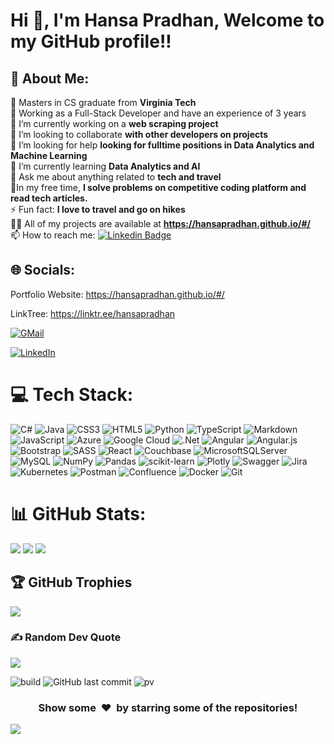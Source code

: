# Hi 👋, I'm Hansa Pradhan, Welcome to my GitHub profile!! 

## 💫 About Me:
🎒 Masters in CS graduate from **Virginia Tech** <br>🏢 Working as a Full-Stack Developer and have an experience of 3 years<br>🔭 I’m currently working on a **web scraping project**<br>👯 I’m looking to collaborate **with other developers on projects** <br>🤝 I’m looking for help **looking for fulltime positions in Data Analytics and Machine Learning**<br>🌱 I’m currently learning **Data Analytics and AI**<br>💬 Ask me about anything related to **tech and travel**<br>🌴In my free time, **I solve problems on competitive coding platform and read tech articles.**<br>⚡ Fun fact: **I love to travel and go on hikes**<br>👨‍💻 All of my projects are available at **https://hansapradhan.github.io/#/** <br>📫 How to reach me: [![Linkedin Badge](https://img.shields.io/badge/LinkedIn-0077B5?style=for-the-badge&logo=linkedin&logoColor=white)](www.linkedin.com/in/hansapradhan)

## 🌐 Socials:
Portfolio Website: https://hansapradhan.github.io/#/

LinkTree: https://linktr.ee/hansapradhan

[![GMail](https://img.shields.io/badge/Gmail-D14836?style=for-the-badge&logo=gmail&logoColor=white)](mailto:pradhan.hansa@gmail.com)

[![LinkedIn](https://img.shields.io/badge/LinkedIn-%230077B5.svg?logo=linkedin&logoColor=white)](www.linkedin.com/in/hansapradhan) 

# 💻 Tech Stack:
![C#](https://img.shields.io/badge/c%23-%23239120.svg?style=for-the-badge&logo=c-sharp&logoColor=white) ![Java](https://img.shields.io/badge/java-%23ED8B00.svg?style=for-the-badge&logo=java&logoColor=white) ![CSS3](https://img.shields.io/badge/css3-%231572B6.svg?style=for-the-badge&logo=css3&logoColor=white) ![HTML5](https://img.shields.io/badge/html5-%23E34F26.svg?style=for-the-badge&logo=html5&logoColor=white) ![Python](https://img.shields.io/badge/python-3670A0?style=for-the-badge&logo=python&logoColor=ffdd54) ![TypeScript](https://img.shields.io/badge/typescript-%23007ACC.svg?style=for-the-badge&logo=typescript&logoColor=white) ![Markdown](https://img.shields.io/badge/markdown-%23000000.svg?style=for-the-badge&logo=markdown&logoColor=white) ![JavaScript](https://img.shields.io/badge/javascript-%23323330.svg?style=for-the-badge&logo=javascript&logoColor=%23F7DF1E) ![Azure](https://img.shields.io/badge/azure-%230072C6.svg?style=for-the-badge&logo=azure-devops&logoColor=white) ![Google Cloud](https://img.shields.io/badge/Google%20Cloud-%234285F4.svg?style=for-the-badge&logo=google-cloud&logoColor=white) ![.Net](https://img.shields.io/badge/.NET-5C2D91?style=for-the-badge&logo=.net&logoColor=white) ![Angular](https://img.shields.io/badge/angular-%23DD0031.svg?style=for-the-badge&logo=angular&logoColor=white) ![Angular.js](https://img.shields.io/badge/angular.js-%23E23237.svg?style=for-the-badge&logo=angularjs&logoColor=white) ![Bootstrap](https://img.shields.io/badge/bootstrap-%23563D7C.svg?style=for-the-badge&logo=bootstrap&logoColor=white) ![SASS](https://img.shields.io/badge/SASS-hotpink.svg?style=for-the-badge&logo=SASS&logoColor=white) ![React](https://img.shields.io/badge/react-%2320232a.svg?style=for-the-badge&logo=react&logoColor=%2361DAFB) ![Couchbase](https://img.shields.io/badge/Couchbase-EA2328?style=for-the-badge&logo=couchbase&logoColor=white) ![MicrosoftSQLServer](https://img.shields.io/badge/Microsoft%20SQL%20Sever-CC2927?style=for-the-badge&logo=microsoft%20sql%20server&logoColor=white) ![MySQL](https://img.shields.io/badge/mysql-%2300f.svg?style=for-the-badge&logo=mysql&logoColor=white) ![NumPy](https://img.shields.io/badge/numpy-%23013243.svg?style=for-the-badge&logo=numpy&logoColor=white) ![Pandas](https://img.shields.io/badge/pandas-%23150458.svg?style=for-the-badge&logo=pandas&logoColor=white) ![scikit-learn](https://img.shields.io/badge/scikit--learn-%23F7931E.svg?style=for-the-badge&logo=scikit-learn&logoColor=white) ![Plotly](https://img.shields.io/badge/Plotly-%233F4F75.svg?style=for-the-badge&logo=plotly&logoColor=white) ![Swagger](https://img.shields.io/badge/-Swagger-%23Clojure?style=for-the-badge&logo=swagger&logoColor=white) ![Jira](https://img.shields.io/badge/jira-%230A0FFF.svg?style=for-the-badge&logo=jira&logoColor=white) ![Kubernetes](https://img.shields.io/badge/kubernetes-%23326ce5.svg?style=for-the-badge&logo=kubernetes&logoColor=white) ![Postman](https://img.shields.io/badge/Postman-FF6C37?style=for-the-badge&logo=postman&logoColor=white) ![Confluence](https://img.shields.io/badge/confluence-%23172BF4.svg?style=for-the-badge&logo=confluence&logoColor=white) ![Docker](https://img.shields.io/badge/docker-%230db7ed.svg?style=for-the-badge&logo=docker&logoColor=white) ![Git](https://img.shields.io/badge/GIT-E44C30?style=for-the-badge&logo=git&logoColor=white)
# 📊 GitHub Stats:
![](https://github-readme-stats.vercel.app/api?username=hansapradhan&theme=dark&hide_border=false&include_all_commits=true&count_private=true)
![](https://github-readme-stats.vercel.app/api/top-langs/?username=hansapradhan&theme=dark&hide_border=false&include_all_commits=true&count_private=true&layout=compact)
![](https://github-readme-streak-stats.herokuapp.com/?user=hansapradhan&theme=dark&hide_border=false)

## 🏆 GitHub Trophies
![](https://github-profile-trophy.vercel.app/?username=hansapradhan&theme=darkhub&no-frame=false&no-bg=false&margin-w=4)

### ✍️ Random Dev Quote
![](https://quotes-github-readme.vercel.app/api?type=horizontal&theme=radical)

<!--[![](https://visitcount.itsvg.in/api?id=hansapradhan&icon=0&color=0)](https://visitcount.itsvg.in) -->
<!--![](https://komarev.com/ghpvc/?username=hansapradhan) -->
![build](https://github.com/mopig/mopig/workflows/build/badge.svg)
![GitHub last commit](https://img.shields.io/github/last-commit/hansapradhan/hansapradhan)
![pv](https://pageview.vercel.app/?github_user=hansapradhan)

<div align="center">
<h3 align="center">Show some &nbsp;❤️&nbsp; by starring some of the repositories!</h3>
</div><img src="https://github.com/hansapradhan/hansapradhan/assets/66682092/ca19c741-7b46-43ed-b0e3-510d3eb6e51b" />


<!--

### Hi there 👋


**hansapradhan/hansapradhan** is a ✨ _special_ ✨ repository because its `README.md` (this file) appears on your GitHub profile.

Here are some ideas to get you started:

- 🔭 I’m currently working on ...
- 🌱 I’m currently learning ...
- 👯 I’m looking to collaborate on ...
- 🤔 I’m looking for help with ...
- 💬 Ask me about ...
- 📫 How to reach me: ...
- 😄 Pronouns: ...
- ⚡ Fun fact: ...
-->
